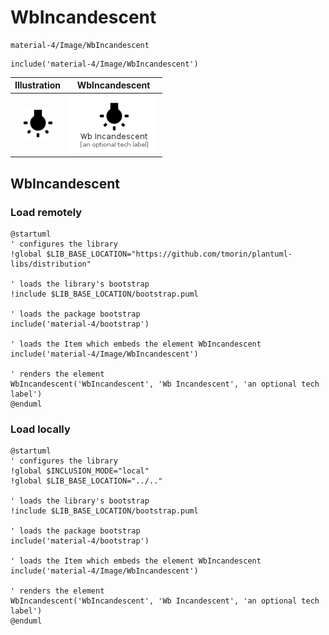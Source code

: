 # WbIncandescent


```text
material-4/Image/WbIncandescent
```

```text
include('material-4/Image/WbIncandescent')
```



| Illustration | WbIncandescent |
| :---: | :---: |
| ![illustration for Illustration](../../material-4/Image/WbIncandescent.png) | ![illustration for WbIncandescent](../../material-4/Image/WbIncandescent.Local.png) |




## WbIncandescent

### Load remotely
```plantuml
@startuml
' configures the library
!global $LIB_BASE_LOCATION="https://github.com/tmorin/plantuml-libs/distribution"

' loads the library's bootstrap
!include $LIB_BASE_LOCATION/bootstrap.puml

' loads the package bootstrap
include('material-4/bootstrap')

' loads the Item which embeds the element WbIncandescent
include('material-4/Image/WbIncandescent')

' renders the element
WbIncandescent('WbIncandescent', 'Wb Incandescent', 'an optional tech label')
@enduml
```

### Load locally
```plantuml
@startuml
' configures the library
!global $INCLUSION_MODE="local"
!global $LIB_BASE_LOCATION="../.."

' loads the library's bootstrap
!include $LIB_BASE_LOCATION/bootstrap.puml

' loads the package bootstrap
include('material-4/bootstrap')

' loads the Item which embeds the element WbIncandescent
include('material-4/Image/WbIncandescent')

' renders the element
WbIncandescent('WbIncandescent', 'Wb Incandescent', 'an optional tech label')
@enduml
```

